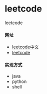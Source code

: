 # leetcode
leetcode

#### 网址

- [leetcode中文](https://leetcode-cn.com/problemset/all/)
- [leetcode](https://leetcode.com/)

#### 实现方式

- java
- python
- shell
